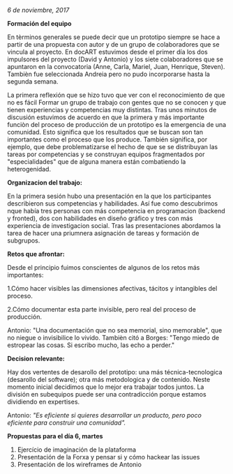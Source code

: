 
*6 de noviembre, 2017*


**Formación del equipo**

En tèrminos generales se puede decir que un prototipo siempre se hace a partir de una propuesta con autor y de un grupo de colaboradores que se vincula al proyecto. En docART estuvimos desde el primer día los dos impulsores del proyecto (David y Antonio) y los siete colaboradores que se apuntaron en la convocatoria (Anne, Carla, Mariel, Juan, Henrique, Steven). Tambièn fue seleccionada Andreia pero no pudo incorporarse hasta la segunda semana.

La primera reflexión que se hizo tuvo que ver con el reconocimiento de que no es fácil Formar un grupo de trabajo con gentes que no se conocen y que tienen experiencias y competencias muy distintas. Tras unos minutos de discusión estuvimos de acuerdo en que la primera y más importante funciòn del proceso de producción de un prototipo es la emergencia de una comunidad. Esto significa que los resultados que se buscan son tan importantes como el proceso que los produce. También significa, por ejemplo, que debe problematizarse el hecho de que se se distribuyan las tareas por competencias y se construyan equipos fragmentados por "especialidades" que de alguna manera están combatiendo la heterogenidad.

**Organizacion del trabajo:**

En la primera sesión hubo una presentación en la que los participantes describieron sus competencias y habilidades. Así fue como descubrimos nque había tres personas con más competencia en programacion (backend y fronted), dos con habilidades en diseño gráfico y
tres con más experiencia de investigacion social. Tras las presentaciones abordamos la tarea de hacer una priumnera asignación de tareas y formación de subgrupos. 

**Retos que afrontar:**

Desde el principio fuimos conscientes de algunos de los retos más importantes:

1.Cómo hacer visibles las dimensiones afectivas, tácitos y intangibles del proceso.

2.Cómo documentar esta parte invisible, pero real del proceso de producción.

Antonio: "Una documentación que no sea memorial, sino memorable", que no niegue o invisibilice lo vivido.
Tambièn citó a Borges: "Tengo miedo de estropear las cosas. Si escribo mucho, las echo a perder."

**Decision relevante:**

Hay dos vertentes de desarollo del prototipo: una más técnica-tecnologica (desarollo del software);
otra más metodologica y de contenido. Neste momento inicial decidimos que lo mejor era trabajar todos juntos.
La división en subequipos puede ser una contradicción porque estamos dividiendo en expertises. 

Antonio: *"Es eficiente si quieres desarrollar un producto, pero poco eficiente para construir una comunidad".*

**Propuestas para el día 6, martes**

1) Ejercício de imaginación de la plataforma 
2) Presentación de la Forxa y pensar si y cómo hackear las issues
3) Presentación de los wireframes de Antonio 

